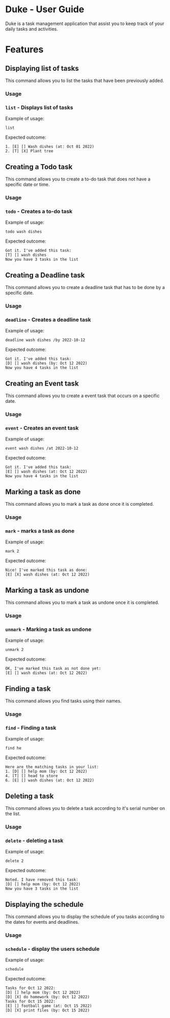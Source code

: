 # Duke - User Guide

Duke is a task management application that assist you to keep track of your daily tasks and activities.

# Features 

## Displaying list of tasks

This command allows you to list the tasks that have been previously added.

### Usage

### `list` - Displays list of tasks

Example of usage:

`list`

Expected outcome:
```
1. [E] [] Wash dishes (at: Oct 01 2022)
2. [T] [X] Plant tree
```
## Creating a Todo task

This command allows you to create a to-do task that does not have a specific date or time.

### Usage

### `todo` - Creates a to-do task

Example of usage:

`todo wash dishes`

Expected outcome:
```
Got it. I've added this task:
[T] [] wash dishes
Now you have 3 tasks in the list
```
## Creating a Deadline task

This command allows you to create a deadline task that has to be done by a specific date.

### Usage

### `deadline` - Creates a deadline task

Example of usage:

`deadline wash dishes /by 2022-10-12`

Expected outcome:
```
Got it. I've added this task:
[D] [] wash dishes (by: Oct 12 2022)
Now you have 4 tasks in the list
```
## Creating an Event task

This command allows you to create a event task that occurs on a specific date.

### Usage

### `event` - Creates an event task

Example of usage:

`event wash dishes /at 2022-10-12`

Expected outcome:
```
Got it. I've added this task:
[E] [] wash dishes (at: Oct 12 2022)
Now you have 4 tasks in the list
```
## Marking a task as done

This command allows you to mark a task as done once it is completed.

### Usage

### `mark` - marks a task as done

Example of usage:

`mark 2`

Expected outcome:
```
Nice! I've marked this task as done:
[E] [X] wash dishes (at: Oct 12 2022)
```
## Marking a task as undone

This command allows you to mark a task as undone once it is completed.

### Usage

### `unmark` - Marking a task as undone

Example of usage:

`unmark 2`

Expected outcome:
```
OK, I've marked this task as not done yet:
[E] [] wash dishes (at: Oct 12 2022)
```
## Finding a task

This command allows you find tasks using their names.

### Usage

### `find` - Finding a task

Example of usage:

`find he`

Expected outcome:
```
Here are the matching tasks in your list:
1. [D] [] help mom (by: Oct 12 2022)
4. [T] [] head to store
6. [E] [] wash dishes (at: Oct 12 2022)
```
## Deleting a task

This command allows you to delete a task according to it's serial number on the list.

### Usage

### `delete` - deleting a task

Example of usage:

`delete 2`

Expected outcome:
```
Noted. I have removed this task:
[D] [] help mom (by: Oct 12 2022)
Now you have 3 tasks in the list
```
## Displaying the schedule

This command allows you to display the schedule of you tasks according to the dates for events and deadlines.

### Usage

### `schedule` - display the users schedule

Example of usage:

`schedule`

Expected outcome:
```
Tasks for Oct 12 2022: 
[D] [] help mom (by: Oct 12 2022)
[D] [X] do homework (by: Oct 12 2022)
Tasks for Oct 15 2022: 
[E] [] football game (at: Oct 15 2022)
[D] [X] print files (by: Oct 15 2022)
```